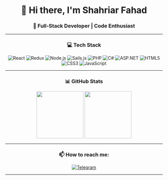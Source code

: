 <div align="center">

# 👋 Hi there, I'm Shahriar Fahad 

### 🚀 Full-Stack Developer | Code Enthusiast

---

### 💻 Tech Stack

![React](https://img.shields.io/badge/-React-61DAFB?style=flat-square&logo=react&logoColor=black)
![Redux](https://img.shields.io/badge/-Redux-764ABC?style=flat-square&logo=redux&logoColor=white)
![Node.js](https://img.shields.io/badge/-Node.js-339933?style=flat-square&logo=node.js&logoColor=white)
![Sails.js](https://img.shields.io/badge/-Sails.js-14ACC2?style=flat-square&logo=sailsdotjs&logoColor=white)
![PHP](https://img.shields.io/badge/-PHP-777BB4?style=flat-square&logo=php&logoColor=white)
![C#](https://img.shields.io/badge/-C%23-239120?style=flat-square&logo=c-sharp&logoColor=white)
![ASP.NET](https://img.shields.io/badge/-ASP.NET-5C2D91?style=flat-square&logo=dot-net&logoColor=white)
![HTML5](https://img.shields.io/badge/-HTML5-E34F26?style=flat-square&logo=html5&logoColor=white)
![CSS3](https://img.shields.io/badge/-CSS3-1572B6?style=flat-square&logo=css3&logoColor=white)
![JavaScript](https://img.shields.io/badge/-JavaScript-F7DF1E?style=flat-square&logo=javascript&logoColor=black)

---

### 📊 GitHub Stats

<img height="150em" src="https://github-readme-stats.vercel.app/api?username=ShahriarTech&show_icons=true&hide_border=true&count_private=true&include_all_commits=true&theme=radical" />

<img height="150em" src="https://github-readme-stats.vercel.app/api/top-langs/?username=ShahriarTech&exclude_repo=KNN-Image-Classification&show_icons=true&hide_border=true&layout=compact&langs_count=8&theme=radical"/>

---

### 📫 How to reach me:
[![Telegram](https://img.shields.io/badge/Telegram-2CA5E0?style=for-the-badge&logo=telegram&logoColor=white)](https://t.me/shahriartech)

---

</div>

